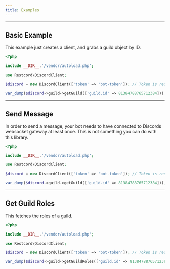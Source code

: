 ```yaml
---
title: Examples
---
```


---

Basic Example
-------------

This example just creates a client, and grabs a guild object by ID.

```php
<?php

include __DIR__.'/vendor/autoload.php';

use Restcord\DiscordClient;

$discord = new DiscordClient(['token' => 'bot-token']); // Token is required

var_dump($discord->guild->getGuild(['guild.id' => 81384788765712384]));
```

---

Send Message
------------

In order to send a message, your bot needs to have connected to Discords websocket gateway at least once.
This is not something you can do with this library. 

```php
<?php

include __DIR__.'/vendor/autoload.php';

use Restcord\DiscordClient;

$discord = new DiscordClient(['token' => 'bot-token']); // Token is required

var_dump($discord->guild->getGuild(['guild.id' => 81384788765712384]));
```

---

Get Guild Roles
---------------

This fetches the roles of a guild.

```php
<?php

include __DIR__.'/vendor/autoload.php';

use Restcord\DiscordClient;

$discord = new DiscordClient(['token' => 'bot-token']); // Token is required

var_dump($discord->guild->getGuildRoles(['guild.id' => 81384788765712384]));
```
